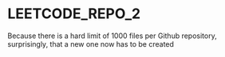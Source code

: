 # LEETCODE_REPO_2
Because there is a hard limit of 1000 files per Github repository, surprisingly, that a new one now has to be created
